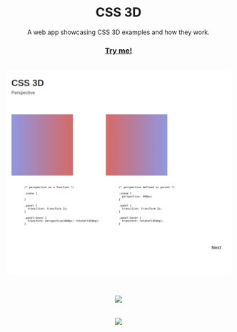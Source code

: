 <h1 align="center">CSS 3D</h1>
<p align="center"> A web app showcasing CSS 3D examples and how they work.</p>


<a href="https://css-3d.netlify.app/"><h3 align="center">Try me!</h3></a>


<br>
<img align="center" src="https://github.com/michaelkolesidis/css-3d/blob/main/css-3d.png">




[//]: # (Free Software)
<div align="center">
  <br>
  <br>

  <a href="https://github.com/michaelkolesidis/made-with-linux" target="_blank"><img src="https://upload.wikimedia.org/wikipedia/commons/thumb/f/f9/Made_with_Linux.png/240px-Made_with_Linux.png"></a>
</div>
<br>                                                      
<div align="center">
  <a href="https://endsoftwarepatents.org/innovating-without-patents"><img style="height: 90px;" src="https://static.fsf.org/nosvn/esp/logos/innovating-without-patents.svg"></a>
</div>
